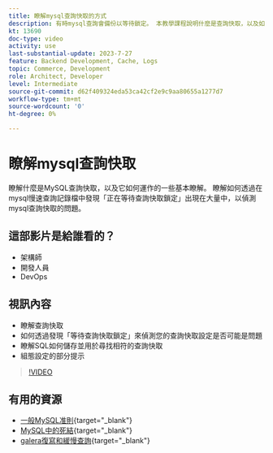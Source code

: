 ```yaml
---
title: 瞭解mysql查詢快取的方式
description: 有時mysql查詢會備份以等待鎖定。 本教學課程說明什麼是查詢快取，以及如果您遇到問題時的一些設定建議。
kt: 13690
doc-type: video
activity: use
last-substantial-update: 2023-7-27
feature: Backend Development, Cache, Logs
topic: Commerce, Development
role: Architect, Developer
level: Intermediate
source-git-commit: d62f409324eda53ca42cf2e9c9aa80655a1277d7
workflow-type: tm+mt
source-wordcount: '0'
ht-degree: 0%

---
```


# 瞭解mysql查詢快取

瞭解什麼是MySQL查詢快取，以及它如何運作的一些基本瞭解。 瞭解如何透過在mysql慢速查詢記錄檔中發現「正在等待查詢快取鎖定」出現在大量中，以偵測mysql查詢快取的問題。

## 這部影片是給誰看的？

- 架構師
- 開發人員
- DevOps

## 視訊內容

- 瞭解查詢快取
- 如何透過發現「等待查詢快取鎖定」來偵測您的查詢快取設定是否可能是問題
- 瞭解SQL如何儲存並用於尋找相符的查詢快取
- 組態設定的部分提示

>[!VIDEO](https://video.tv.adobe.com/v/3422015?learn=on)

## 有用的資源

- [一般MySQL准則](https://experienceleague.adobe.com/docs/commerce-operations/installation-guide/prerequisites/database-server/mysql.html?lang=en){target="_blank"}
- [MySQL中的死結](https://experienceleague.adobe.com/docs/commerce-knowledge-base/kb/troubleshooting/database/deadlocks-in-mysql.html){target="_blank"}
- [galera復寫和緩慢查詢](https://experienceleague.adobe.com/docs/commerce-learn/tutorials/backend-development/galera-db-slow-replication.html){target="_blank"}
